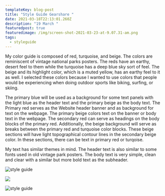 ```yaml
---
templateKey: blog-post
title: "Style Guide Gearshare "
date: 2021-03-18T22:13:01.260Z
description: "19 March "
featuredpost: true
featuredimage: /img/screen-shot-2021-03-23-at-9.07.31-am.png
tags:
  - styleguide
---
```

My color guide is composed of red, turquoise, and beige.  The colors are reminiscent of vintage national parks posters.  The reds have an earthy, desert feel to them while the turquoise has a deep blue sky sort of feel.  The beige and its highlight color, which is a muted yellow, has an earthy feel to it as well.  I selected these colors because I wanted to use colors that people would be experiencing when doing outdoor sports like biking, surfing, or skiing.  

The primary blue will be used as a background for some text panels with the light blue as the header text and the primary beige as the body text.  The Primary red serves as the Website header banner and as background for text on the webpage.  The primary beige colors text on the banner or body text in the webpage.  The secondary red can serve as headings on the body blocks of the primary red.  Additionally, the beige background will serve as breaks between the primary red and turquoise color blocks.  These beige sections will have light topographical contour lines in the secondary beige color.  In these sections, there can be text in primary red or turqoise.  

My text has similar themes in mind.  The header text is also similar to some fonts used in old vintage park posters.  The body text is very simple, clean and clear  with a similar but more bold text as the subheader.  

![style guide](/img/screen-shot-2021-03-23-at-9.07.31-am.png "Color Guide")

![](/img/screen-shot-2021-03-16-at-9.30.55-am.png)

![style guide](/img/screen-shot-2021-03-23-at-9.01.59-am.png "Text Guide")